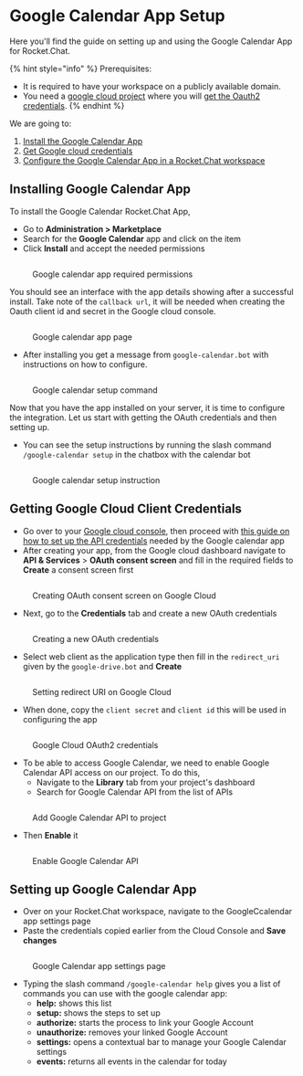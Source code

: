 # Google Calendar App Setup

Here you'll find the guide on setting up and using the Google Calendar App for Rocket.Chat.

{% hint style="info" %}
Prerequisites:

* It is required to have your workspace on a publicly available domain.
* You need a [google cloud project](https://console.cloud.google.com/) where you will [get the Oauth2 credentials](https://support.google.com/googleapi/answer/6158849?hl=en).
{% endhint %}

We are going to:

1. [Install the Google Calendar App](google-calendar-app-setup.md#installing-google-calendar-app)
2. [Get Google cloud credentials](google-calendar-app-setup.md#getting-google-cloud-client-credentials)
3. [Configure the Google Calendar App in a Rocket.Chat workspace](google-calendar-app-setup.md#setting-up-google-calendar-app)

## Installing Google Calendar App

To install the Google Calendar Rocket.Chat App,

* Go to **Administration > Marketplace**
* Search for the **Google Calendar** app and click on the item
* Click **Install** and accept the needed permissions

<figure><img src="../../../.gitbook/assets/Google calendar app required permissions" alt=""><figcaption><p>Google calendar app required permissions</p></figcaption></figure>

You should see an interface with the app details showing after a successful install. Take note of the `callback url`, it will be needed when creating the Oauth client id and secret in the Google cloud console.

<figure><img src="../../../.gitbook/assets/Google calendar app page" alt=""><figcaption><p>Google calendar app page</p></figcaption></figure>

* After installing you get a message from `google-calendar.bot` with instructions on how to configure.

<figure><img src="../../../.gitbook/assets/Google calendar setup command" alt=""><figcaption><p>Google calendar setup command</p></figcaption></figure>

Now that you have the app installed on your server, it is time to configure the integration. Let us start with getting the OAuth credentials and then setting up.

* You can see the setup instructions by running the slash command `/google-calendar setup` in the chatbox with the calendar bot

<figure><img src="../../../.gitbook/assets/Google calendar setup instruction" alt=""><figcaption><p>Google calendar setup instruction</p></figcaption></figure>

## Getting Google Cloud Client Credentials

* Go over to your [Google cloud console](https://console.cloud.google.com/), then proceed with [this guide on how to set up the API credentials](https://support.google.com/googleapi/answer/6158849?hl=en) needed by the Google calendar app
* After creating your app, from the Google cloud dashboard navigate to **API & Services** > **OAuth consent screen** and fill in the required fields to **Create** a consent screen first

<figure><img src="../../../.gitbook/assets/Creating OAuth consent screen on Google Cloud" alt=""><figcaption><p>Creating OAuth consent screen on Google Cloud</p></figcaption></figure>

* Next, go to the **Credentials** tab and create a new OAuth credentials

<figure><img src="../../../.gitbook/assets/Creating a new Google OAuth credentials" alt=""><figcaption><p>Creating a new OAuth credentials</p></figcaption></figure>

* Select web client as the application type then fill in the `redirect_uri` given by the `google-drive.bot` and **Create**

<figure><img src="../../../.gitbook/assets/Setting redirect URI on Google Cloud" alt=""><figcaption><p>Setting redirect URI on Google Cloud</p></figcaption></figure>

* When done, copy the `client secret` and `client id` this will be used in configuring the app

<figure><img src="../../../.gitbook/assets/Google Cloud OAuth2 credentials" alt=""><figcaption><p>Google Cloud OAuth2 credentials</p></figcaption></figure>



* To be able to access Google Calendar, we need to enable Google Calendar API access on our project. To do this,
  * Navigate to the **Library** tab from your project's dashboard
  * Search for Google Calendar API from the list of APIs

<figure><img src="../../../.gitbook/assets/Add Google Calendar API to project" alt=""><figcaption><p> Add Google Calendar API to project</p></figcaption></figure>

* Then **Enable** it

<figure><img src="../../../.gitbook/assets/Enable Google Calendar API" alt=""><figcaption><p>Enable Google Calendar API</p></figcaption></figure>

## Setting up Google Calendar App

* Over on your Rocket.Chat workspace, navigate to the GoogleCcalendar app settings page
* Paste the credentials copied earlier from the Cloud Console and **Save changes**

<figure><img src="../../../.gitbook/assets/Google Calendar app settings page" alt=""><figcaption><p>Google Calendar app settings page</p></figcaption></figure>

* Typing the slash command `/google-calendar help` gives you a list of commands you can use with the google calendar app:
  * **help:** shows this list
  * **setup:** shows the steps to set up
  * **authorize:** starts the process to link your Google Account
  * **unauthorize:** removes your linked Google Account
  * **settings:** opens a contextual bar to manage your Google Calendar settings
  * **events:** returns all events in the calendar for today

